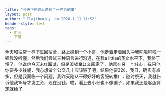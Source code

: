 ```yaml
---
title: "今天下班路上遇到了一件奇葩事"
layout: post
author: "「lajiboniu」 on 2020-1-11 11:52"
header-style: text
tags:
  - 新闻
  - 下班
---
```


<head></head>
<body>
  今天和往常一样下班回宿舍，路上碰到一个小哥，他走着走着回头冲我吧啦吧啦一顿我没听懂，然后我们尝试三种语言进行沟通，在我a little的英文水平下，我终于懂了，他说他今天来tz面试，但是没钱坐公交回家了，他家在另一个城市，我问他你要多少钱呢，我心想做个公交几十应该够了吧，结果他要320，我日，确实有点多，但是我面临一个问题，我昨天刚从干得好好的客服转推广，随时祭天，我就告诉他我15号才发工资，现在没钱，哎，看上去小哥也不像骗子，如果我还是客服肯定就给了
</body>


